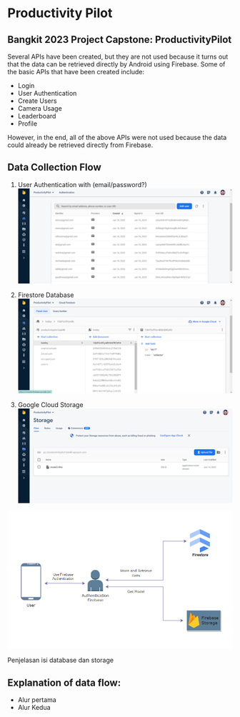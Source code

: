 # Productivity Pilot
## Bangkit 2023 Project Capstone: ProductivityPilot

Several APIs have been created, but they are not used because it turns out that the data can be retrieved directly by Android using Firebase. Some of the basic APIs that have been created include:
- Login
- User Authentication
- Create Users
- Camera Usage
- Leaderboard
- Profile

However, in the end, all of the above APIs were not used because the data could already be retrieved directly from Firebase.

## Data Collection Flow

1. User Authentication with (email/password?)
![Authentication](https://github.com/gaudhiwaa/productivitypilot-letsgo/blob/main/Cloud%20Computing/Documentation/Authentication.png)

2. Firestore Database
![Firestore](https://github.com/gaudhiwaa/productivitypilot-letsgo/blob/main/Cloud%20Computing/Documentation/Firestore%20Database.png)

3. Google Cloud Storage
![Firestore](https://github.com/gaudhiwaa/productivitypilot-letsgo/blob/main/Cloud%20Computing/Documentation/Firebase%20Storage.png)


![Arsitektur](https://github.com/gaudhiwaa/productivitypilot-letsgo/blob/main/Cloud%20Computing/Documentation/Dataflow.png)

Penjelasan isi database dan storage

## Explanation of data flow:
- Alur pertama
- Alur Kedua
